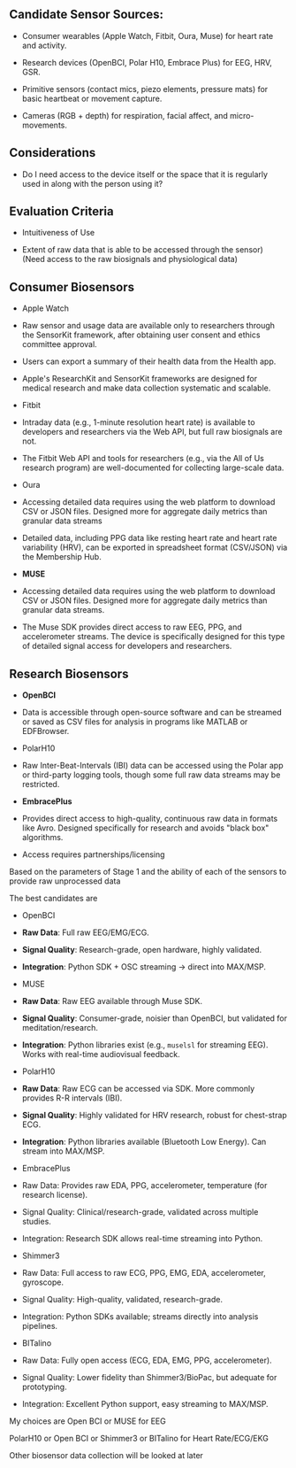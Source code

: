 ## **Candidate Sensor Sources:**

- Consumer wearables (Apple Watch, Fitbit, Oura, Muse) for heart rate and activity.

- Research devices (OpenBCI, Polar H10, Embrace Plus) for EEG, HRV, GSR.

- Primitive sensors (contact mics, piezo elements, pressure mats) for basic heartbeat or movement capture.

- Cameras (RGB + depth) for respiration, facial affect, and micro-movements.

## **Considerations**

- Do I need access to the device itself or the space that it is regularly used in along with the person using it?

## **Evaluation Criteria**

- Intuitiveness of Use

- Extent of raw data that is able to be accessed through the sensor) (Need access to the raw biosignals and physiological data)

## **Consumer Biosensors**

- Apple Watch

- Raw sensor and usage data are available only to researchers through the SensorKit framework, after obtaining user consent and ethics committee approval.

- Users can export a summary of their health data from the Health app.

- Apple's ResearchKit and SensorKit frameworks are designed for medical research and make data collection systematic and scalable.

- Fitbit

- Intraday data (e.g., 1-minute resolution heart rate) is available to developers and researchers via the Web API, but full raw biosignals are not.

- The Fitbit Web API and tools for researchers (e.g., via the All of Us research program) are well-documented for collecting large-scale data.

- Oura

- Accessing detailed data requires using the web platform to download CSV or JSON files. Designed more for aggregate daily metrics than granular data streams

- Detailed data, including PPG data like resting heart rate and heart rate variability (HRV), can be exported in spreadsheet format (CSV/JSON) via the Membership Hub.

- **MUSE**

- Accessing detailed data requires using the web platform to download CSV or JSON files. Designed more for aggregate daily metrics than granular data streams.

- The Muse SDK provides direct access to raw EEG, PPG, and accelerometer streams. The device is specifically designed for this type of detailed signal access for developers and researchers.

## **Research Biosensors**

- **OpenBCI**

- Data is accessible through open-source software and can be streamed or saved as CSV files for analysis in programs like MATLAB or EDFBrowser.

- PolarH10

- Raw Inter-Beat-Intervals (IBI) data can be accessed using the Polar app or third-party logging tools, though some full raw data streams may be restricted.

- **EmbracePlus**

- Provides direct access to high-quality, continuous raw data in formats like Avro. Designed specifically for research and avoids "black box" algorithms.

- Access requires partnerships/licensing

Based on the parameters of Stage 1 and the ability of each of the sensors to provide raw unprocessed data

The best candidates are

- OpenBCI

- **Raw Data**: Full raw EEG/EMG/ECG.

- **Signal Quality**: Research-grade, open hardware, highly validated.

- **Integration**: Python SDK + OSC streaming → direct into MAX/MSP.

- MUSE

- **Raw Data**: Raw EEG available through Muse SDK.

- **Signal Quality**: Consumer-grade, noisier than OpenBCI, but validated for meditation/research.

- **Integration**: Python libraries exist (e.g., `muselsl` for streaming EEG). Works with real-time audiovisual feedback.

- PolarH10

- **Raw Data**: Raw ECG can be accessed via SDK. More commonly provides R-R intervals (IBI).

- **Signal Quality**: Highly validated for HRV research, robust for chest-strap ECG.

- **Integration**: Python libraries available (Bluetooth Low Energy). Can stream into MAX/MSP.

- EmbracePlus

- Raw Data: Provides raw EDA, PPG, accelerometer, temperature (for research license).

- Signal Quality: Clinical/research-grade, validated across multiple studies.

- Integration: Research SDK allows real-time streaming into Python.

- Shimmer3

- Raw Data: Full access to raw ECG, PPG, EMG, EDA, accelerometer, gyroscope.

- Signal Quality: High-quality, validated, research-grade.

- Integration: Python SDKs available; streams directly into analysis pipelines.

- BITalino

- Raw Data: Fully open access (ECG, EDA, EMG, PPG, accelerometer).

- Signal Quality: Lower fidelity than Shimmer3/BioPac, but adequate for prototyping.

- Integration: Excellent Python support, easy streaming to MAX/MSP.

My choices are Open BCI or MUSE for EEG

PolarH10 or Open BCI or Shimmer3 or BITalino for Heart Rate/ECG/EKG

Other biosensor data collection will be looked at later
